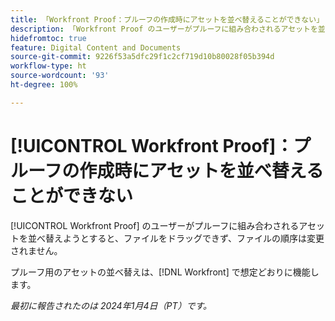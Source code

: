```yaml
---
title: 「Workfront Proof：プルーフの作成時にアセットを並べ替えることができない」
description: 「Workfront Proof のユーザーがプルーフに組み合わされるアセットを並べ替えようとすると、ファイルをドラッグできず、ファイルの順序は変更されません。」
hidefromtoc: true
feature: Digital Content and Documents
source-git-commit: 9226f53a5dfc29f1c2cf719d10b80028f05b394d
workflow-type: ht
source-wordcount: '93'
ht-degree: 100%

---
```



# [!UICONTROL Workfront Proof]：プルーフの作成時にアセットを並べ替えることができない

[!UICONTROL Workfront Proof] のユーザーがプルーフに組み合わされるアセットを並べ替えようとすると、ファイルをドラッグできず、ファイルの順序は変更されません。

プルーフ用のアセットの並べ替えは、[!DNL Workfront] で想定どおりに機能します。

_最初に報告されたのは 2024年1月4日（PT）です。_
